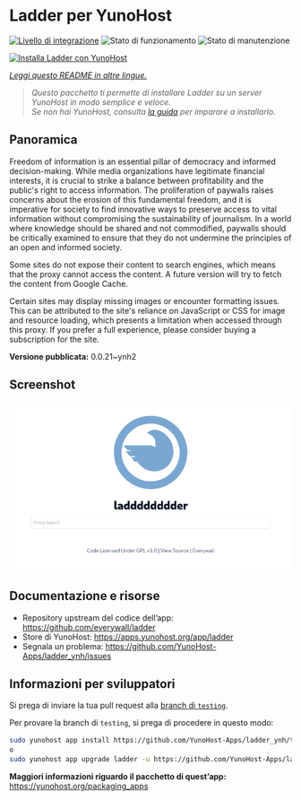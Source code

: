 <!--
N.B.: Questo README è stato automaticamente generato da <https://github.com/YunoHost/apps/tree/master/tools/readme_generator>
NON DEVE essere modificato manualmente.
-->

# Ladder per YunoHost

[![Livello di integrazione](https://dash.yunohost.org/integration/ladder.svg)](https://dash.yunohost.org/appci/app/ladder) ![Stato di funzionamento](https://ci-apps.yunohost.org/ci/badges/ladder.status.svg) ![Stato di manutenzione](https://ci-apps.yunohost.org/ci/badges/ladder.maintain.svg)

[![Installa Ladder con YunoHost](https://install-app.yunohost.org/install-with-yunohost.svg)](https://install-app.yunohost.org/?app=ladder)

*[Leggi questo README in altre lingue.](./ALL_README.md)*

> *Questo pacchetto ti permette di installare Ladder su un server YunoHost in modo semplice e veloce.*  
> *Se non hai YunoHost, consulta [la guida](https://yunohost.org/install) per imparare a installarlo.*

## Panoramica

Freedom of information is an essential pillar of democracy and informed decision-making. While media organizations have legitimate financial interests, it is crucial to strike a balance between profitability and the public's right to access information. The proliferation of paywalls raises concerns about the erosion of this fundamental freedom, and it is imperative for society to find innovative ways to preserve access to vital information without compromising the sustainability of journalism. In a world where knowledge should be shared and not commodified, paywalls should be critically examined to ensure that they do not undermine the principles of an open and informed society.

Some sites do not expose their content to search engines, which means that the proxy cannot access the content. A future version will try to fetch the content from Google Cache.

Certain sites may display missing images or encounter formatting issues. This can be attributed to the site's reliance on JavaScript or CSS for image and resource loading, which presents a limitation when accessed through this proxy. If you prefer a full experience, please consider buying a subscription for the site.

**Versione pubblicata:** 0.0.21~ynh2

## Screenshot

![Screenshot di Ladder](./doc/screenshots/example.png)

## Documentazione e risorse

- Repository upstream del codice dell’app: <https://github.com/everywall/ladder>
- Store di YunoHost: <https://apps.yunohost.org/app/ladder>
- Segnala un problema: <https://github.com/YunoHost-Apps/ladder_ynh/issues>

## Informazioni per sviluppatori

Si prega di inviare la tua pull request alla [branch di `testing`](https://github.com/YunoHost-Apps/ladder_ynh/tree/testing).

Per provare la branch di `testing`, si prega di procedere in questo modo:

```bash
sudo yunohost app install https://github.com/YunoHost-Apps/ladder_ynh/tree/testing --debug
o
sudo yunohost app upgrade ladder -u https://github.com/YunoHost-Apps/ladder_ynh/tree/testing --debug
```

**Maggiori informazioni riguardo il pacchetto di quest’app:** <https://yunohost.org/packaging_apps>
